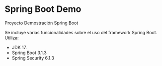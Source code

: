# Spring Boot Demo
Proyecto Demostración Spring Boot

Se incluye varias funcionalidades sobre el uso del framework Spring Boot. Utiliza:
* JDK 17.
* Spring Boot 3.1.3
* Spring Security 6.1.3